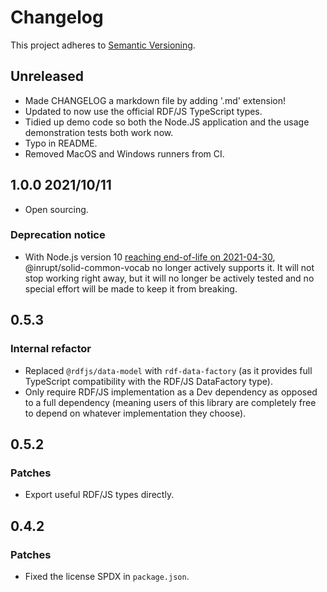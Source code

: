 # Changelog

This project adheres to [Semantic Versioning](http://semver.org/spec/v2.0.0.html).

## Unreleased

- Made CHANGELOG a markdown file by adding '.md' extension!
- Updated to now use the official RDF/JS TypeScript types.
- Tidied up demo code so both the Node.JS application and the usage
  demonstration tests both work now.
- Typo in README.
- Removed MacOS and Windows runners from CI.

## 1.0.0 2021/10/11

- Open sourcing.

### Deprecation notice

- With Node.js version 10 [reaching end-of-life on
  2021-04-30](https://github.com/nodejs/Release),
  @inrupt/solid-common-vocab no longer actively supports it. It will not
  stop working right away, but it will no longer be actively tested and no
  special effort will be made to keep it from breaking.

## 0.5.3

### Internal refactor

- Replaced `@rdfjs/data-model` with `rdf-data-factory` (as it provides full
TypeScript compatibility with the RDF/JS DataFactory type).
- Only require RDF/JS implementation as a Dev dependency as opposed to a full
dependency (meaning users of this library are completely free to depend on
whatever implementation they choose).

## 0.5.2

### Patches

- Export useful RDF/JS types directly.

## 0.4.2

### Patches

- Fixed the license SPDX in `package.json`.